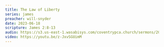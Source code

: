 ```yaml
---
title: The Law of Liberty
series: james
preacher: will-snyder
date: 2023-06-18
scripture: James 2:8-13
audio: https://s3.us-east-1.wasabisys.com/coventrypca.church/sermons/2023.06.18A%20The%20Law%20of%20Liberty%20-%20Will%20Snyder.mp3
video: https://youtu.be/z-JxvSGUimM
---
```

